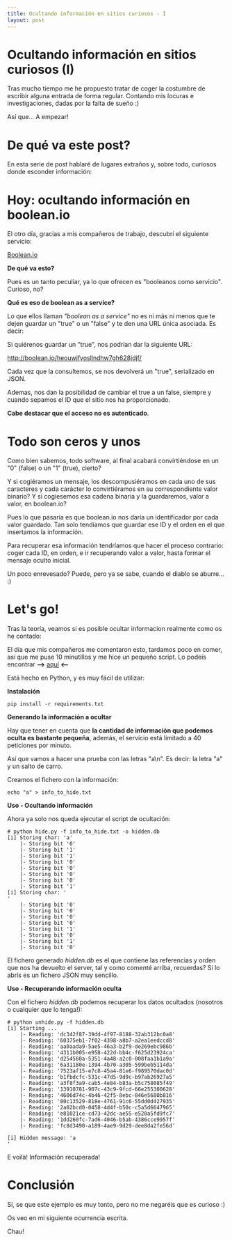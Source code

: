 ```yaml
---
title: Ocultando información en sitios curiosos - I
layout: post
---
```


# Ocultando información en sitios curiosos (I)

Tras mucho tiempo me he propuesto tratar de coger la costumbre de escribir alguna entrada de forma regular. Contando mis locuras e investigaciones, dadas por la falta de sueño :)

Así que... A empezar!

# De qué va este post?

En esta serie de post hablaré de lugares extraños y, sobre todo, curiosos donde esconder información:

# Hoy: ocultando información en boolean.io

El otro día, gracias a mis compañeros de trabajo, descubrí el siguiente servicio:

[Boolean.io](http://boolean.io)

**De qué va esto?**

Pues es un tanto peculiar, ya lo que ofrecen es "booleanos como servicio". Curioso, no?

**Qué es eso de boolean as a service?**

Lo que ellos llaman *"boolean as a service"* no es ni más ni menos que te dejen guardar un "true" o un "false" y te den una URL única asociada. Es decir:

Si quiérenos guardar un "true", nos podrían dar la siguiente URL:

http://boolean.io/heouwjfyosllndhw7gh628jdjf/

Cada vez que la consultemos, se nos devolverá un "true", serializado en JSON.

Ademas, nos dan la posibilidad de cambiar el true a un false, siempre y cuando sepamos el ID que el sitio nos ha proporcionado.

**Cabe destacar que el acceso no es autenticado**.

# Todo son ceros y unos

Como bien sabemos, todo software, al final acabará convirtiéndose en un "0" (false) o un "1" (true), cierto?

Y si cogiéramos un mensaje, los descompusiéramos en cada uno de sus caracteres y cada carácter lo convirtiéramos en su correspondiente valor binario? Y si cogiesemos esa cadena binaria y la guardaremos, valor a valor, en boolean.io?

Pues lo que pasaría es que boolean.io nos daría un identificador por cada valor guardado. Tan solo tendíamos que guardar ese ID y el orden en el que insertamos la información. 

Para recuperar esa información tendríamos que hacer el proceso contrario: coger cada ID, en orden, e ir recuperando valor a valor, hasta formar el mensaje oculto inicial.

Un poco enrevesado? Puede, pero ya se sabe, cuando el diablo se aburre... :)

# Let's go!

Tras la teoría, veamos si es posible ocultar informacion realmente como os he contado:

El día que mis compañeros me comentaron esto, tardamos poco en comer, así que me puse 10 minutillos y me hice un pequeño script. Lo podeís encontrar **-->** [aquí](https://github.com/cr0hn/bo) **<--**

Está hecho en Python, y es muy fácil de utilizar:

**Instalación**

	pip install -r requirements.txt
	
**Generando la información a ocultar**

Hay que tener en cuenta que **la cantidad de información que podemos oculta es bastante pequeña**, además, el servicio está limitado a 40 peticiones por minuto.

Así que vamos a hacer una prueba con las letras "a\n". Es decir: la letra "a" y un salto de carro. 

Creamos el fichero con la información:

	echo "a" > info_to_hide.txt
	
**Uso - Ocultando información**

Ahora ya solo nos queda ejecutar el script de ocultación:

	# python hide.py -f info_to_hide.txt -o hidden.db
	[i] Storing char: 'a'
	    |- Storing bit '0'
    	|- Storing bit '1'
	    |- Storing bit '1'
	    |- Storing bit '0'
	    |- Storing bit '0'
    	|- Storing bit '0'
	    |- Storing bit '0'
    	|- Storing bit '1'
	[i] Storing char: '
	'
	    |- Storing bit '0'
    	|- Storing bit '0'
	    |- Storing bit '0'
    	|- Storing bit '0'
	    |- Storing bit '1'
    	|- Storing bit '0'
	    |- Storing bit '1'
    	|- Storing bit '0'
	
El fichero generado *hidden.db* es el que contiene las referencias y orden que nos ha devuelto el server, tal y como comenté arriba, recuerdas? Si lo abrís es un fichero JSON muy sencillo.

**Uso - Recuperando información oculta**

Con el fichero *hidden.db* podemos recuperar los datos ocultados (nosotros o cualquier que lo tenga!):

	# python unhide.py -f hidden.db
	[i] Starting ...
	    |- Reading: 'dc342f87-39dd-4f97-8188-32ab312bc0a8'
    	|- Reading: '60375eb1-7f02-4398-a8b7-a2ea1eedccd8'
	    |- Reading: 'aa0aada9-5ae5-46a3-b2f9-de269ebc986b'
	    |- Reading: '4311b005-e958-422d-bb4c-f625d23924ca'
    	|- Reading: 'd254560a-5351-4a48-a2c0-008faa1b1a9a'
	    |- Reading: '6a31180e-1394-4b70-a305-599beb5114da'
    	|- Reading: '7523af15-e7c8-45a4-81e6-f989570dac0d'
	    |- Reading: 'b1fbdcfc-531c-47d5-9d9c-b97ab26927a5'
    	|- Reading: 'a3f8f3a9-cab5-4e84-b83a-b5c758085f49'
	    |- Reading: '13910781-907c-43c9-9fcd-66e255380628'
    	|- Reading: '4606d74c-4b46-42f5-8ebc-846e5680b816'
	    |- Reading: '80c13529-818e-4761-91c6-55dd0d427935'
    	|- Reading: '2a02bcd0-0458-4d4f-b50c-c5a5d6647965'
	    |- Reading: 'e81021ce-cd73-42dc-ae55-e520a5fd9fc7'
    	|- Reading: '1dd260fc-7ad6-4046-b5ab-4386cce9957f'
	    |- Reading: 'fc8d3490-a189-4ae9-9d29-dee8da2fe56d'
	
	[i] Hidden message: 'a
	'	

E voilà! Información recuperada!

# Conclusión

Sí, se que este ejemplo es muy tonto, pero no me negaréis que es curioso :)

Os veo en mi siguiente ocurrencia escrita.

Chau!




